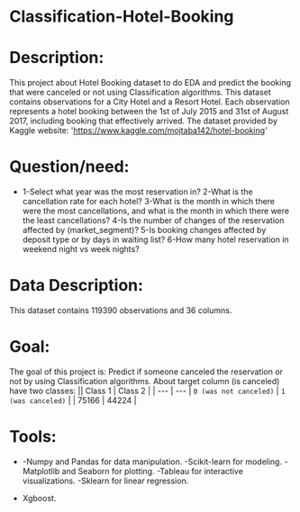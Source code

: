 # Classification-Hotel-Booking

# Description:
This project about Hotel Booking dataset to do EDA and predict the booking that were canceled or not using Classification algorithms.
This dataset contains observations for a City Hotel and a Resort Hotel. Each observation represents a hotel booking between the 1st of July 2015 and 31st of August 2017, including booking that effectively arrived.
The dataset provided by Kaggle website: 'https://www.kaggle.com/mojtaba142/hotel-booking'


# Question/need:
*
   1-Select what year was the most reservation in?
   2-What is the cancellation rate for each hotel?
   3-What is the month in which there were the most cancellations, and what is the month in which there were the least cancellations?
   4-Is the number of changes of the reservation affected by (market_segment)?
   5-Is booking changes affected by deposit type or by days in waiting list?
   6-How many hotel reservation in weekend night vs week nights?


# Data Description:
This dataset contains 119390 observations and 36 columns.


# Goal:
The goal of this project is:
Predict if someone canceled the reservation or not by using Classification algorithms.
About target column (is canceled) have two classes:
|| Class 1 | Class 2 |
| --- | --- 
| `0 (was not canceled)` | `1 (was canceled)` |
| 75166 | 44224 | 

# Tools:
* -Numpy and Pandas for data manipulation.
-Scikit-learn for modeling.
-Matplotlib and Seaborn for plotting.
-Tableau for interactive visualizations.
-Sklearn for linear regression.
- Xgboost.


